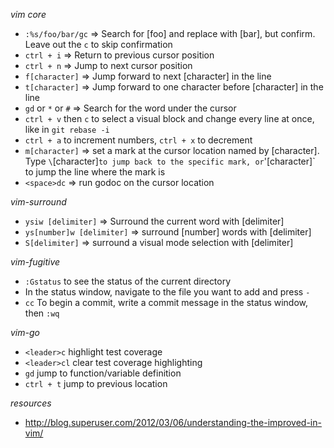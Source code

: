 *vim core*
- `:%s/foo/bar/gc` => Search for [foo] and replace with [bar], but confirm. Leave out the `c` to skip confirmation
- `ctrl + i` => Return to previous cursor position
- `ctrl + n` => Jump to next cursor position
- `f[character]` => Jump forward to next [character] in the line
- `t[character]` => Jump forward to one character before [character] in the line
- `gd` or `*` or `#` => Search for the word under the cursor
- `ctrl + v` then `c` to select a visual block and change every line at once, like in `git rebase -i`
- `ctrl + a` to increment numbers, `ctrl + x` to decrement
- `m[character]` => set a mark at the cursor location named by [character]. Type `\`[character]` to jump back to the specific mark, or `\'[character]` to jump the line where the mark is
- `<space>dc` => run godoc on the cursor location

*vim-surround*
- `ysiw [delimiter]` => Surround the current word with [delimiter]
- `ys[number]w [delimiter]` => surround [number] words with [delimiter]
- `S[delimiter]` => surround a visual mode selection with [delimiter]

*vim-fugitive*
- `:Gstatus` to see the status of the current directory
- In the status window, navigate to the file you want to add and press `-`
- `cc` To begin a commit, write a commit message in the status window, then `:wq`

*vim-go*
- `<leader>c` highlight test coverage
- `<leader>cl` clear test coverage highlighting
- `gd` jump to function/variable definition
- `ctrl + t` jump to previous location

*resources*
- http://blog.superuser.com/2012/03/06/understanding-the-improved-in-vim/
